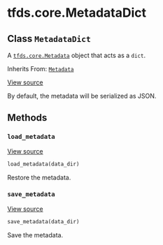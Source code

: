 <div itemscope itemtype="http://developers.google.com/ReferenceObject">
<meta itemprop="name" content="tfds.core.MetadataDict" />
<meta itemprop="path" content="Stable" />
<meta itemprop="property" content="load_metadata"/>
<meta itemprop="property" content="save_metadata"/>
</div>

# tfds.core.MetadataDict

## Class `MetadataDict`

A <a href="../../tfds/core/Metadata.md"><code>tfds.core.Metadata</code></a>
object that acts as a `dict`.

Inherits From: [`Metadata`](../../tfds/core/Metadata.md)

<a target="_blank" href=https://github.com/tensorflow/datasets/tree/master/tensorflow_datasets/core/dataset_info.py>View
source</a>

<!-- Placeholder for "Used in" -->

By default, the metadata will be serialized as JSON.

## Methods

<h3 id="load_metadata"><code>load_metadata</code></h3>

<a target="_blank" href=https://github.com/tensorflow/datasets/tree/master/tensorflow_datasets/core/dataset_info.py>View
source</a>

```python
load_metadata(data_dir)
```

Restore the metadata.

<h3 id="save_metadata"><code>save_metadata</code></h3>

<a target="_blank" href=https://github.com/tensorflow/datasets/tree/master/tensorflow_datasets/core/dataset_info.py>View
source</a>

```python
save_metadata(data_dir)
```

Save the metadata.
